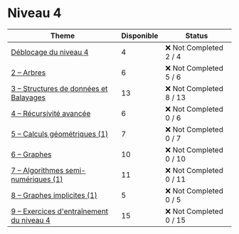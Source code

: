 # Niveau 4

| Theme                                                                                                    | Disponible | Status                   |
| -------------------------------------------------------------------------------------------------------- | ---------- | ------------------------ |
| [Déblocage du niveau 4](./0%20–%20Déblocage%20du%20niveau%204/README.md)                                 | 4          | :x: Not Completed 2 / 4  |
| [2 – Arbres](./2%20–%20Arbres/README.md)                                                                 | 6          | :x: Not Completed 5 / 6  |
| [3 – Structures de données et Balayages](./3%20–%20Structures%20de%20données%20et%20Balayages/README.md) | 13         | :x: Not Completed 8 / 13 |
| [4 – Récursivité avancée]()                                                                              | 6          | :x: Not Completed 0 / 6  |
| [5 – Calculs géométriques (1)]()                                                                         | 7          | :x: Not Completed 0 / 7  |
| [6 – Graphes]()                                                                                          | 10         | :x: Not Completed 0 / 10 |
| [7 – Algorithmes semi-numériques (1)]()                                                                  | 11         | :x: Not Completed 0 / 11 |
| [8 – Graphes implicites (1)]()                                                                           | 5          | :x: Not Completed 0 / 5  |
| [9 – Exercices d'entraînement du niveau 4]()                                                             | 15         | :x: Not Completed 0 / 15 |
